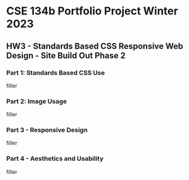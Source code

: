 # CSE 134b Portfolio Project Winter 2023

## HW3 - Standards Based CSS Responsive Web Design - Site Build Out Phase 2

### Part 1: Standards Based CSS Use

filler

### Part 2: Image Usage

filler

### Part 3 - Responsive Design

filler

### Part 4 - Aesthetics and Usability

filler
